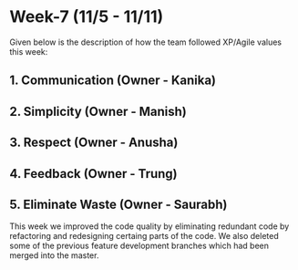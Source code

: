 # Week-7 (11/5 - 11/11)

Given below is the description of how the team followed XP/Agile values this week:

## 1. Communication (Owner - Kanika)


## 2. Simplicity (Owner - Manish)


## 3. Respect (Owner - Anusha)


## 4. Feedback (Owner - Trung)

## 5. Eliminate Waste (Owner - Saurabh)
This week we improved the code quality by eliminating redundant code by refactoring and redesigning certaing parts of the code. 
We also deleted some of the previous feature development branches which had been merged into the master.
